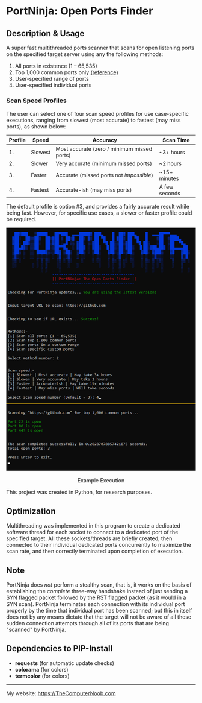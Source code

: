 # PortNinja: Open Ports Finder

## Description & Usage
A super fast multithreaded ports scanner that scans for open listening ports on the specified target server using any the following methods:

1. All ports in existence (1 – 65,535)
2. Top 1,000 common ports only [(reference)](https://nullsec.us/top-1-000-tcp-and-udp-ports-nmap-default/)
3. User-specified range of ports
4. User-specified individual ports

### Scan Speed Profiles
The user can select one of four scan speed profiles for use case-specific executions, ranging from slowest (most accurate) to fastest (may miss ports), as shown below:

<div align="center">

|Profile  |Speed    |Accuracy                                   |Scan Time    |
|---------|---------|-------------------------------------------|-------------|
|1.	      |Slowest  |Most accurate (zero / minimum missed ports)|~3+ hours    |
|2.	      |Slower   |Very accurate (minimum missed ports)       |~2 hours     |
|3.	      |Faster   |Accurate (missed ports not *impossible*)   |~15+ minutes |
|4.	      |Fastest  |Accurate-ish (may miss ports)              |A few seconds|

</div>

The default profile is option #3, and provides a fairly accurate result while being fast. However, for specific use cases, a slower or faster profile could be required.


<div align="center">
<img src="https://raw.githubusercontent.com/SHUR1K-N/PortNinja-Open-Ports-Finder/master/Images/Example.png" >
<p>Example Execution</p>
</div>

This project was created in Python, for research purposes.

## Optimization
Multithreading was implemented in this program to create a dedicated software thread for each socket to connect to a dedicated port of the specified target. All these sockets/threads are briefly created, then connected to their individual dedicated ports concurrently to maximize the scan rate, and then correctly terminated upon completion of execution.

## Note
PortNinja does *not* perform a stealthy scan, that is, it works on the basis of establishing the *complete* three-way handshake instead of just sending a SYN flagged packet followed by the RST flagged packet (as it would in a SYN scan). PortNinja terminates each connection with its individual port properly by the time that individual port has been scanned; but this in itself does not by any means dictate that the target will not be aware of all these sudden connection attempts through all of its ports that are being "scanned" by PortNinja.

## Dependencies to PIP-Install
- **requests** (for automatic update checks)
- **colorama** (for colors)
- **termcolor** (for colors)

------------

My website: https://TheComputerNoob.com
